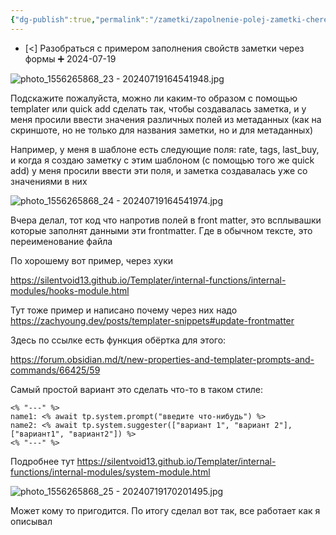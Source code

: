 ```yaml
---
{"dg-publish":true,"permalink":"/zametki/zapolnenie-polej-zametki-cherez-modalnye-okna-v-shablone/","created":"2024-07-19"}
---
```


- [<] Разобраться с примером заполнения свойств заметки через формы ➕ 2024-07-19

![photo_1556265868_23 - 20240719164541948.jpg](/img/user/%D0%98%D1%81%D1%85%D0%BE%D0%B4%D0%BD%D0%B8%D0%BA%D0%B8/Telegram/photo_1556265868_23%20-%2020240719164541948.jpg)

Подскажите пожалуйста, можно ли каким-то образом с помощью templater или quick add сделать так, чтобы создавалась заметка, и у меня просили ввести значения различных полей из метаданных (как на скриншоте, но не только для названия заметки, но и для метаданных)

Например, у меня в шаблоне есть следующие поля: rate, tags, last_buy, и когда я создаю заметку с этим шаблоном (с помощью того же quick add) у меня просили ввести эти поля, и заметка создавалась уже со значениями в них


![photo_1556265868_24 - 20240719164541974.jpg](/img/user/%D0%98%D1%81%D1%85%D0%BE%D0%B4%D0%BD%D0%B8%D0%BA%D0%B8/Telegram/photo_1556265868_24%20-%2020240719164541974.jpg)

Вчера делал, тот код что напротив полей в front matter, это всплывашки которые заполнят данными эти frontmatter.
Где в обычном тексте, это переименование файла

По хорошему вот пример, через хуки

https://silentvoid13.github.io/Templater/internal-functions/internal-modules/hooks-module.html


Тут тоже пример и написано почему через них надо
https://zachyoung.dev/posts/templater-snippets#update-frontmatter


Здесь по ссылке есть функция обёртка для этого:

https://forum.obsidian.md/t/new-properties-and-templater-prompts-and-commands/66425/59

Самый простой вариант это сделать что-то в таком стиле:
```
<% "---" %>
name1: <% await tp.system.prompt("введите что-нибудь") %>
name2: <% await tp.system.suggester(["вариант 1", "вариант 2"], ["вариант1", "вариант2"]) %>
<% "---" %>
```

Подробнее тут https://silentvoid13.github.io/Templater/internal-functions/internal-modules/system-module.html


![photo_1556265868_25 - 20240719170201495.jpg](/img/user/%D0%98%D1%81%D1%85%D0%BE%D0%B4%D0%BD%D0%B8%D0%BA%D0%B8/Telegram/photo_1556265868_25%20-%2020240719170201495.jpg)

Может кому то пригодится. По итогу сделал вот так, все работает как я описывал